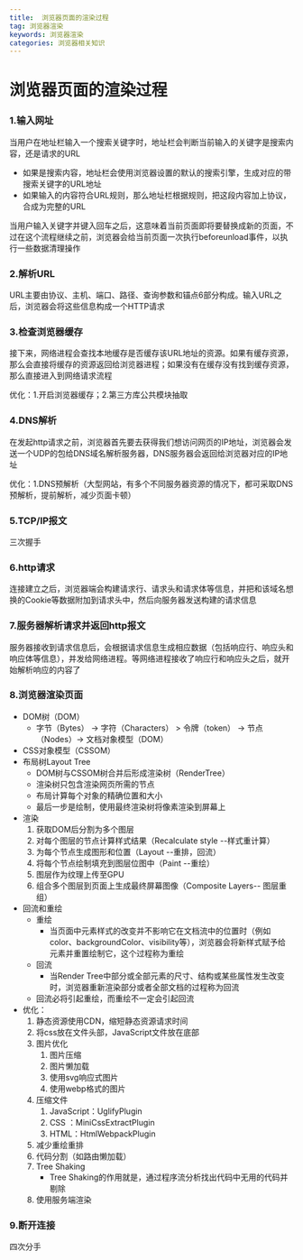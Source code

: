 ```yaml
---
title:  浏览器页面的渲染过程
tag: 浏览器渲染
keywords: 浏览器渲染
categories: 浏览器相关知识
---
```

# 浏览器页面的渲染过程

### 1.输入网址

当用户在地址栏输入一个搜索关键字时，地址栏会判断当前输入的关键字是搜索内容，还是请求的URL

- 如果是搜索内容，地址栏会使用浏览器设置的默认的搜索引擎，生成对应的带搜索关键字的URL地址
- 如果输入的内容符合URL规则，那么地址栏根据规则，把这段内容加上协议，合成为完整的URL

当用户输入关键字并键入回车之后，这意味着当前页面即将要替换成新的页面，不过在这个流程继续之前，浏览器会给当前页面一次执行beforeunload事件，以执行一些数据清理操作

### 2.解析URL

URL主要由协议、主机、端口、路径、查询参数和锚点6部分构成。输入URL之后，浏览器会将这些信息构成一个HTTP请求

### 3.检查浏览器缓存

接下来，网络进程会查找本地缓存是否缓存该URL地址的资源。如果有缓存资源，那么会直接将缓存的资源返回给浏览器进程；如果没有在缓存没有找到缓存资源，那么直接进入到网络请求流程

优化：1.开启浏览器缓存；2.第三方库公共模块抽取

### 4.DNS解析

在发起http请求之前，浏览器首先要去获得我们想访问网页的IP地址，浏览器会发送一个UDP的包给DNS域名解析服务器，DNS服务器会返回给浏览器对应的IP地址

优化：1.DNS预解析（大型网站，有多个不同服务器资源的情况下，都可采取DNS预解析，提前解析，减少页面卡顿）

### 5.TCP/IP报文

三次握手

### 6.http请求

连接建立之后，浏览器端会构建请求行、请求头和请求体等信息，并把和该域名想换的Cookie等数据附加到请求头中，然后向服务器发送构建的请求信息

### 7.服务器解析请求并返回http报文

服务器接收到请求信息后，会根据请求信息生成相应数据（包括响应行、响应头和响应体等信息），并发给网络进程。等网络进程接收了响应行和响应头之后，就开始解析响应的内容了

### 8.浏览器渲染页面

- DOM树（DOM）
  - 字节（Bytes） -> 字符（Characters） > 令牌（token） -> 节点（Nodes）-> 文档对象模型（DOM）
- CSS对象模型（CSSOM）
- 布局树Layout Tree
  - DOM树与CSSOM树合并后形成渲染树（RenderTree）
  - 渲染树只包含渲染网页所需的节点
  - 布局计算每个对象的精确位置和大小
  - 最后一步是绘制，使用最终渲染树将像素渲染到屏幕上
- 渲染
  1. 获取DOM后分割为多个图层
  2. 对每个图层的节点计算样式结果（Recalculate style --样式重计算）
  3. 为每个节点生成图形和位置（Layout --重排，回流）
  4. 将每个节点绘制填充到图层位图中（Paint --重绘）
  5. 图层作为纹理上传至GPU
  6. 组合多个图层到页面上生成最终屏幕图像（Composite Layers-- 图层重组）
- 回流和重绘
  - 重绘
    - 当页面中元素样式的改变并不影响它在文档流中的位置时（例如color、backgroundColor、visibility等），浏览器会将新样式赋予给元素并重置绘制它，这个过程称为重绘
  - 回流
    - 当Render Tree中部分或全部元素的尺寸、结构或某些属性发生改变时，浏览器重新渲染部分或者全部文档的过程称为回流
  - 回流必将引起重绘，而重绘不一定会引起回流
- 优化：
  1. 静态资源使用CDN，缩短静态资源请求时间
  2. 将css放在文件头部，JavaScript文件放在底部
  3. 图片优化
     1. 图片压缩
     2. 图片懒加载
     3. 使用svg响应式图片
     4. 使用webp格式的图片
  4. 压缩文件
     1. JavaScript：UglifyPlugin
     2. CSS ：MiniCssExtractPlugin
     3. HTML：HtmlWebpackPlugin
  5. 减少重绘重排
  6. 代码分割（如路由懒加载）
  7. Tree Shaking
     - Tree Shaking的作用就是，通过程序流分析找出代码中无用的代码并剔除
  8. 使用服务端渲染

### 9.断开连接

四次分手